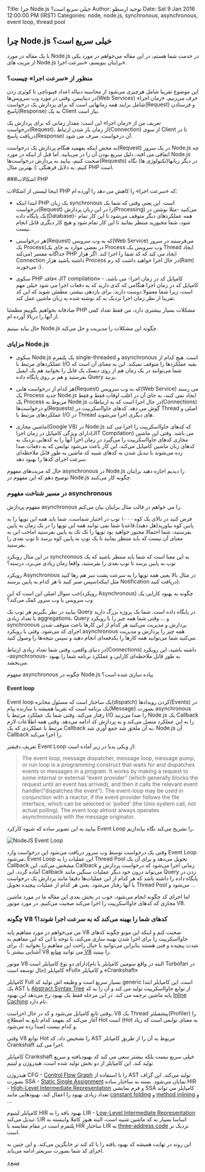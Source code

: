 Title: چرا Node.js خیلی سریع است؟
Author: توحید ارسطو
Date: Sat 9 Jan 2016 12:00:00 PM (IRST)
Categories: node, node.js, synchronous, asynchronous, event loop, thread pool

## چرا Node.js خیلی سریع است؟

با یک مقاله در مورد Node.js در خدمت شما هستم، در این مقاله می‌خواهم در مورد یکی از مزیت های Node.js برایتان بنویسم، «سرعت اجرا».

### منظور از «سرعت اجرا» چیست؟

این موضوع تقریبا شامل هرچیزی می‌شود از محاسبه دنباله اعداد فیبوناچی تا کوئری زدن در دیتابیس. وقتی در مورد وب سرویس‌ها(Web Services) حرف می‌زنیم، «زمان اجرا» شامل برایند همه زمانهایی است که برای پردازش یک درخواست(Request) و فرستادن پاسخ(Response) به یک Client نیاز است.

تعریف من از «زمان اجرا» این است: مقدار زمانی که برای پردازش یک درخواست(Request)، از زمان باز شدن ارتباط(Connection) از سوی Client تا در دریافت پاسخ(Response) آن درخواست،  صرف می شود.

به محض اینکه بفهمید هنگام پردازش یک درخواست(Request) در یک سرور Node.js چه اتفاقی می افتد، دلیل سریع بودن آن را در می‌یابید. اما قبل از اینکه در مورد Node.js صحبت کنیم، بیایید به پردازش درخواست‌ها(Requests) در دیگر زبانها(تکنولوژی ها) نگاه کنیم. به دلایل فرهنگی :) بهترین مثال PHP است.

###اشکالات PHP

اینجا لیستی از اشکالات PHP که «سرعت اجرا» را کاهش می دهد را آورده ام:

+ ابتدا اینکه PHP یک زبان synchronous است. این یعنی وقتی که شما یک درخواست(Request) را در این زبان پردازش(Processing) می‌کنید -مثلا نوشتن در یک پایگاه داده(Database)- همه عملکردهای دیگر متوقف می‌شود تا این کار تمام شود، شما مجبورید منتظر بمانید تا این کار تمام شود و هیچ کار دیگری قابل انجام نیست.

+ هر درخواستی(Request) که به وب سرویس(Web Service) می‌فرستید در سرور یک Process(در بعضی موارد به جای یک Process وب سرویس یک Thread ایجاد می‌کند) جداگانه مفسر PHP ایجاد می کند که کد شما را اجرا کند. اگر هزار Connection داشته باشید هزار Process در حال اجرا خواهید داشت که رم(Ram) می‌خورند :).

+ سکوی PHP فاقد« JIT compilation» - کامپایل کد در زمان اجرا- می باشد، کامپایل کد در زمان اجرا هنگامی که کدی دارید که به دفعات اجرا می شود خیلی مهم است، زیرا شما معمولا دوست دارید، برای بازدهی بیشتر، مطمئن شوید که این کد تقریبا از نظر زمان اجرا نزدیک به کد نوشته شده به زبان ماشین عمل کند.

صادقانه بخواهیم بگوییم مطمئنا PHP مشکلات بسیار بیشتری دارد، من فقط تعداد کمی از آنها را دربالا آورده ام. 

حال بیاید ببینیم Node.js چگونه این مشکلات را مدیریت و حل می‌کند.

### مزایای Node.js

+ سکوی Node.js یک پلتفرم single-threaded و asynchronous است. هیچ کدام از عملکردهای مرتبط با I/O بقیه عملکردها را متوقف نمیکند. این به معنای آن است که شما می‌توانید در یک زمان هم از روی دیسک یک فایل را بخوانید هم یک ایمیل بفرستید و هم بر روی پایگاه داده Query بزنید. 

+ هر کدام از درخواست هایی(Request) که به وب سرویس(Web Service) می رسند یک Process جدید Node.js ایجاد نمی کنند، به جای آن در اغلب اوقات فقط و فقط یک Process مربوط به Node.js در حال اجرا است که به ارتباطات(Connections) و درخواست‌ها(Requests) گوش می دهد. کدهای جاوااسکریپت در Thread اصلی و عملکردهای مرتبط با I/O در Thread های دیگری اجرا می‌شوند.

+ ماشین مجازی(Google V8) در Node.js که کدهای جاوااسکریپت را اجرا می  کند دارای ویژگی کامپایل در زمان اجرا(JIT Compilation) می باشد. وقتی این ماشین مجازی کدهای جاوااسکریپت را می‌گیرد در زمان اجرا آنها را به کدهایی نزدیک به کدهای زبان ماشین کامپایل می‌کند، این کار باعث می‌شود توابعی که به دفعات صدا زده می‌شوند با تبدیل شدن به کدهای شبیه کد ماشین به طور قابل ملاحظه‌ای سرعت اجرای کدها را بهبود دهد.

حال که مزیت‌های مفهوم asynchronous در Node.js را دیدیم اجازه دهید برایتان توضیح دهم که این مفهوم در Node.js چگونه کار می‌کنند.

### در مسیر شناخت مفهوم asynchronous

مفهوم پردازش asynchronous را می خواهم در قالب مثال برایتان بیان می‌کنم.

فرض کنید در بالای یک کوه ۱۰۰۰ توپ  در اختیار شماست، شما باید همه این  توپها را به پایین کوه بیاورید(هل دهید).قاعدتا شما نمی توانید همه این توپها را در یک زمان به پایین بفرستید، شما احتمالا مجبور خواهید بود توپها را تک تک به پایین بفرستید اماخب این به معنای آن نیست که باید منتظر بمانید تا یک توپ به پایین کوه برسد تا توپ بعدی را بفرستید.

در این مثال رویکرد synchronous به این معنا است که شما باید منتظر باشید که یک توپ به پایین برسد تا توپ بعدی را بفرستید، واقعا زمان زیادی می‌برد، درسته؟

رویکرد Asynchronous در مثال بالا یعنی همه توپها را به سرعت پشت سر هم رها کنید سپس صبر کنید تا هر کدام به پایین برسند(مثل اینکه Notification دریافت کنید).

خب سوال اصلی این است که این(رویکرد Asynchronous) چگونه به بهبود کارایی یک وب سرویس یا وب سرور کمک می‌کند؟ 

بیایید در نظر بگیریم هر توپ یک Query در پایگاه داده است. شما یک پروژه بزرگ دارید با تعداد زیادی aggregations، Query و … وقتی شما همه چیز را با رویکرد synchronous پردازش و مدیریت می‌کنید هر کدام از این کارها باعث متوقف شدن اجرای کد می‌شود. وقتی با رویکرد asynchronous همه چیز را پردازش و مدیریت می‌کنید شما می‌توانید همه کارها را یکدفعه‌ای انجام دهید و سپس نتیجه‌ها را وصول کنید.

در دنیای واقعی، وقتی شما تعداد زیادی ارتباط(Connections) داشته باشید، این رویکرد -asynchronous- به طور قابل ملاحظه‌ای کارایی و عملکرد برنامه شما را بهبود می‌بخشد.

مفهوم asynchronous چگونه در Node.js پیاده سازی شده است؟

#### Event loop

Event loop یک ساختار است که مسئول مخابره(dispatch) کردن رویدادها(Events) در یک برنامه است که تقریبا همیشه با سازنده پیام(Message) بصورت asynchronous رفتار می‌کند. وقتی شما یک عملکرد مرتبط با I/O را صدا می‌زنید Node.js یک Callback را به این عملکرد متصل می‌کند و به پردازش کد ادامه می‌دهد. وقتی همه اطلاعات لازم مرتبط با عملکردی که یک Callback به آن ملحق شد جمع آوری شد، Node.js آن Callback را اجرا می‌کند.

تعریف دقیقتر Event Loop از ویکی پدیا در زیر آماده است:

> The event loop, message dispatcher, message loop, message pump, or run loop is a programming construct that waits for and dispatches events or messages in a program. It works by making a request to some internal or external “event provider” (which generally blocks the request until an event has arrived), and then it calls the relevant event handler(“dispatches the event”). The event-loop may be used in conjunction with a reactor, if the event provider follows the file interface, which can be selected or ‘polled’ (the Unix system call, not actual polling). The event loop almost always operates asynchronously with the message originator.

بیایید به این تصویر ساده که شیوه کارکرد Event Loop را تشریح می‌کند نگاه بیاندازیم.

![NodeJS Event Loop](/images/why-nodejs-is-so-fast/event-loop.jpeg "NodeJS Event Loop")

وقتی یک درخواست توسط وب سرور دریافت می‌شود این درخواست وارد Event Loop می‌شود، Event Loop این عملیات را به Thread Pool تحویل می‌دهد و برای آن یک Callback مشخص می‌کند، این Callback زمانی اجرا می‌شود که درخواست پردازش و آماده گردد. این Callback می‌تواند درون خود دیگر عملیات سنگین مانند Query زدن در پایگاه داده را داشته باشد که هر کدام از این عملیات‌ها دقیقا مانند پردازش یک درخواست با آنها رفتار می‌شود. یعنی هر کدام از عملیات پیچیده تحویل Thread Pool می‌شود و …

اما اجرای کد چگونه انجام می‌شود، خوب در بخش بعدی این مقاله ما در مورد ماشین مجازی که کدهای جاوااسکریپت را اجرا می‌کند صحبت می‌کنیم. در مورد موتور V8.

### چگونه V8 کدهای شما را بهینه می‌کند که به سرعت اجرا شوند!؟

من می‌خواهم در مورد مفاهیم پایه V8 صحبت کنم و اینکه این موتو چگونه کدهای جاوااسکریپت را برای اجرا شدن بهینه سازی می‌کند، با توجه با این که این مفاهیم به شدت پیچیده و فنی هستند بنابراین می‌توانید با خیال راحت این مفاهیم را نخوانید :)، برای آشنایی بیشتر با V8 می توانید [منابع V8](http://mrale.ph/v8/resources.html) را ببینید.

موتور V8 دارای دو نوع کامپایلر است(البته در واقع سومین کامپایلر با نام Turbofan در حال توسعه است) کامپایلر «Full» و کامپایلر «Crankshaft»

کامپایلر Full بسیار سریع است و وظیفه اش تولید کد generic است. این کامپایلر ابتدا یک AST یا [Abstract Syntax Tree](https://en.wikipedia.org/wiki/Abstract_syntax_tree) از توابع جاوااسکریپت تولید می کند و آن را به کد پایه ماشین ترجمه می کند. در این مرحله  فقط یک بهبود رخ می‌دهد این بهبود [Inline Caching](https://en.wikipedia.org/wiki/Inline_caching) نام دارد.

وقتی تابع کامپایل می‌شود و کد در حال اجراست، V8 یک Thread پیشفیلتر(Profiler) را آغاز می‌کند که بفهمد کدام تابع به اصطلاح Hot است (Hot به معنای توابعی است که زیاد صدا زده می‌شود) و کدام نیست.

وقتی V8 توابع Hot را تشخیص داد، کد AST مربوط به آن را از طریق کامپایلر Crankshaft اجرا می کند.

کامپایلر Crankshaft خیلی سریع نیست بلکه بیشتر سعی می کند کد بهبودیافته و سریع تولید کند، این کامپایلر از دو بخش تولید شده است، هیدروژن و لیتیم

هیدروژن CFG - [Control Flow Graph](https://en.wikipedia.org/wiki/Control_flow_graph) را با استفاده از AST تولید می‌کند. این گراف بصورت SSA - [Static Single Assignment](https://en.wikipedia.org/wiki/Static_single_assignment_form) نمایان می‌شود. بسته به ساختار ساده HIR - [High-Level Intermediate Representation](https://en.wikipedia.org/wiki/Intermediate_language) و فرم نمایشی SSA کامپایلر می تواند تعداد زیادی بهبود را اعمال کند، بهبودهایی مانند [constant folding](https://en.wikipedia.org/wiki/Constant_folding) و [method inlining](https://en.wikipedia.org/wiki/Inline_expansion) و ...

کامپایلر لیتیوم HIR بهبود یافه را به LIR - [Low-Level Intermediate Representation](https://en.wikipedia.org/wiki/Intermediate_language) تبدیل می‌کند. LIR اساسا بسیار به کد ماشین شبیه است، البته هنوز کاملا واببسته به پلتفرم است در مقام مقایسه با HIR ساختار LIR به [three-address code](https://en.wikipedia.org/wiki/Three-address_code) نزدیک تر است.

این روند در نهایت همیشه کد بهبود یافته را با کد کند تر جایگزین می‌کند. و این چنین به اجرای کد شما بصورت سریعتر ادامه می‌یابد.

[+منبع](https://medium.com/@ghaiklor/why-nodejs-is-so-fast-a0ff67858f48#.8ygv6r4pu)